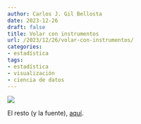```yaml
---
author: Carlos J. Gil Bellosta
date: 2023-12-26
draft: false
title: Volar con instrumentos
url: /2023/12/26/volar-con-instrumentos/
categories:
- estadística
tags:
- estadística
- visualización
- ciencia de datos
---
```


![](/wp-uploads/2023/gorila.png#center)

El resto (y la fuente), [aquí](https://genomebiology.biomedcentral.com/articles/10.1186/s13059-020-02133-w).